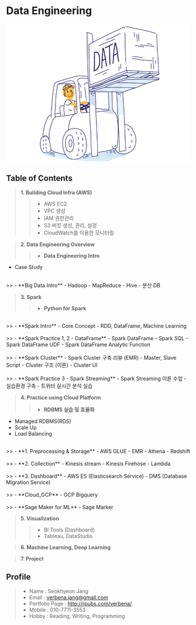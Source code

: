 # Data Engineering

![intoroduction](./img/data-engineering-8.png)

## Table of Contents
> **1. Building Cloud Infra (AWS)**
>> - AWS EC2
>> - VPC 생성
>> - IAM 권한관리
>> - S3 버킷 생성, 관리, 설정
>> - CloudWatch를 이용한 모니터링

> **2. Data Engineering Overview**
>> - **Data Engineering Intro**
- Case Study <br>
<br>
>> - **Big Data Intro**
- Hadoop
- MapReduce
- Hive
- 분산 DB

> **3. Spark**
>> - **Python for Spark** <br>
<br>
>> - **Spark Intro**
- Core Concept
- RDD, DataFrame, Machine Learning <br>
<br>
>> - **Spark Practice 1, 2 - DataFrame**
- Spark DataFrame
- Spark SQL
- Spark DataFrame UDF
- Spark DataFrame Analytic Function <br>
<br>
>> - **Spark Cluster**
- Spark Cluster 구축 리뷰 (EMR)
- Master, Slave Script
- Cluster 구조 (이론)
- Cluster UI <br>
<br>
>> - **Spark Practice 3 - Spark Streaming**
- Spark Streaming 이론 수업
- 실습환경 구축
- 트위터 실시간 분석 실습


> **4. Practice using Cloud Platform**
>> - **RDBMS 실습 및 효율화**
- Managed RDBMS(RDS)
- Scale Up
- Load Balancing <br>
<br>
>> - **1. Preprocessing & Storage**
- AWS GLUE
- EMR
- Athena
- Redshift <br>
<br>
>> - **2. Collection**
- Kinesis stream
- Kinesis Firehose
- Lambda <br>
<br>
>> - **3. Dashboard**
- AWS ES (Elasticsearch Service)
- DMS (Database Migration Service) <br>
<br>
>> - **Cloud_GCP**
- GCP Bigquery <br>
<br>
>> - **Sage Maker for ML**
- Sage Marker

> **5. Visualization**
>> - BI Tools (Dashboard)
>> - Tableau, DataStudio

> **6. Machine Learning, Deep Learning**

> **7. Project**

## Profile
> - Name           : Seokhyeon Jang
> - Email          : verbena.jang@gmail.com
> - Portfolio Page : http://rpubs.com/verbena/
> - Mobile         : 010-7711-3553
> - Hobby          : Reading, Writing, Programming
